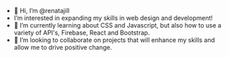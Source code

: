 - 👋 Hi, I’m @renatajill
- I’m interested in expanding my skills in web design and development!
- 🌱 I’m currently learning about CSS and Javascript, but also how to use a variety of API's, Firebase, React and Bootstrap.
- 💞️ I’m looking to collaborate on projects that will enhance my skills and allow me to drive positive change.


<!---
renatajill/renatajill is a ✨ special ✨ repository because its `README.md` (this file) appears on your GitHub profile.
You can click the Preview link to take a look at your changes.
--->
